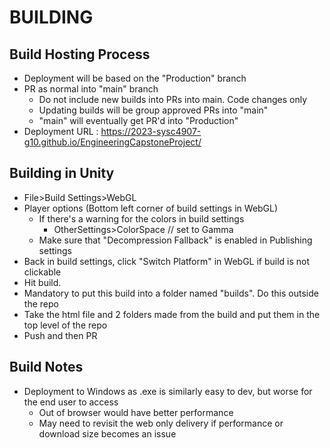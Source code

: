 # BUILDING

## Build Hosting Process

- Deployment will be based on the "Production" branch
- PR as normal into "main" branch
  - Do not include new builds into PRs into main. Code changes only
  - Updating builds will be group approved PRs into "main"
  - "main" will eventually get PR'd into "Production"
- Deployment URL : <https://2023-sysc4907-g10.github.io/EngineeringCapstoneProject/>

## Building in Unity

- File>Build Settings>WebGL
- Player options (Bottom left corner of build settings in WebGL)
  - If there's a warning for the colors in build settings
    - OtherSettings>ColorSpace // set to Gamma
  - Make sure that "Decompression Fallback" is enabled in Publishing settings
- Back in build settings, click "Switch Platform" in WebGL if build is not clickable
- Hit build.
- Mandatory to put this build into a folder named "builds". Do this outside the repo
- Take the html file and 2 folders made from the build and put them in the top level of the repo
- Push and then PR

## Build Notes

- Deployment to Windows as .exe is similarly easy to dev, but worse for the end user to access
  - Out of browser would have better performance
  - May need to revisit the web only delivery if performance or download size becomes an issue
